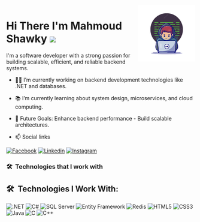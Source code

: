 <img align="right" src="https://raw.githubusercontent.com/mohamedelkashef15/mohamedelkashef15/main/github-profile.png" width="30%">
<h1>
  Hi There I'm Mahmoud Shawky 
  <img src="https://media.giphy.com/media/hvRJCLFzcasrR4ia7z/giphy.gif" width="28">
</h1>
<p>
I'm a software developer with a strong passion for building scalable, efficient, and reliable backend systems.
</p>

- 👨‍💻 I’m currently working on backend development technologies like .NET and databases.
- 📚 I’m currently learning about system design, microservices, and cloud computing.
- 🎯 Future Goals: Enhance backend performance - Build scalable architectures.
  
- 📫 Social links
<p>
<a href="https://www.facebook.com/profile.php?id=100009091417273"><img
    src="https://img.shields.io/badge/-Facebook-3b5998?style=flat&logo=facebook&logoColor=white" alt="Facebook"></a>
<a href="www.linkedin.com/in/mahmoud-shawky-590115260"><img
    src="https://img.shields.io/badge/-Linkedin-0072b1?style=flat&logo=linkedin&logoColor=white" alt="Linkedin"></a>
<a href=""><img
    src="https://img.shields.io/badge/-Instagram-d62976?style=flat&logo=instagram&logoColor=white"
    alt="Instagram"></a>

### 🛠 &nbsp;Technologies that I work with
## 🛠 &nbsp;Technologies I Work With:
![.NET](https://img.shields.io/badge/-.NET-000000?style=flat&logo=dotnet)
![C#](https://img.shields.io/badge/-C%23-000000?style=flat&logo=c-sharp)
![SQL Server](https://img.shields.io/badge/-SQL%20Server-000000?style=flat&logo=microsoft-sql-server)
![Entity Framework](https://img.shields.io/badge/-Entity%20Framework-000000?style=flat&logo=ef)
![Redis](https://img.shields.io/badge/-Redis-000000?style=flat&logo=redis)
![HTML5](https://img.shields.io/badge/-HTML5-000000?style=flat&logo=html5)
![CSS3](https://img.shields.io/badge/-CSS3-000000?style=flat&logo=css3)
![Java](https://img.shields.io/badge/-Java-000000?style=flat&logo=java)
![C](https://img.shields.io/badge/-C-000000?style=flat&logo=c)
![C++](https://img.shields.io/badge/-C++-000000?style=flat&logo=c%2b%2b)


